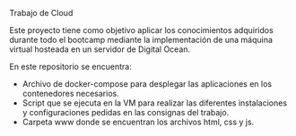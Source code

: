 Trabajo de Cloud

Este proyecto tiene como objetivo aplicar los conocimientos adquiridos durante todo el bootcamp mediante la implementación de una máquina virtual hosteada en un servidor de Digital Ocean.

En este repositorio se encuentra:

- Archivo de docker-compose para desplegar las aplicaciones en los contenedores necesarios.
- Script que se ejecuta en la VM para realizar las diferentes instalaciones y configuraciones pedidas en las consignas del trabajo.
- Carpeta www donde se encuentran los archivos html, css y js.